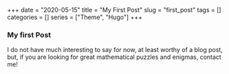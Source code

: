 +++
date = "2020-05-15"
title = "My First Post"
slug = "first_post"
tags = []
categories = []
series = ["Theme", "Hugo"]
+++

### My first Post

I do not have much interesting to say for now, at least worthy of a blog post, 
but, if you are looking for great mathematical puzzles and enigmas, contact me!
